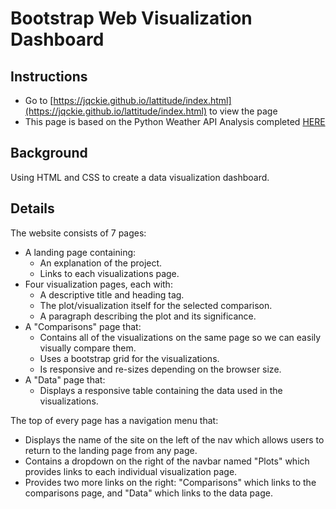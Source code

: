 # Bootstrap Web Visualization Dashboard

## Instructions

* Go to [https://jqckie.github.io/lattitude/index.html](https://jqckie.github.io/lattitude/index.html) to view the page 
* This page is based on the Python Weather API Analysis completed [HERE](https://github.com/jqckie/Weather-API-Analysis) 

## Background

Using HTML and CSS to create a data visualization dashboard.

## Details

The website consists of 7 pages:

* A landing page containing:
  * An explanation of the project.
  * Links to each visualizations page.
* Four visualization pages, each with:
  * A descriptive title and heading tag.
  * The plot/visualization itself for the selected comparison.
  * A paragraph describing the plot and its significance.
* A "Comparisons" page that:
  * Contains all of the visualizations on the same page so we can easily visually compare them.
  * Uses a bootstrap grid for the visualizations.
  * Is responsive and re-sizes depending on the browser size.
* A "Data" page that:
  * Displays a responsive table containing the data used in the visualizations.

The top of every page has a navigation menu that:

* Displays the name of the site on the left of the nav which allows users to return to the landing page from any page.
* Contains a dropdown on the right of the navbar named "Plots" which provides links to each individual visualization page.
* Provides two more links on the right: "Comparisons" which links to the comparisons page, and "Data" which links to the data page.
